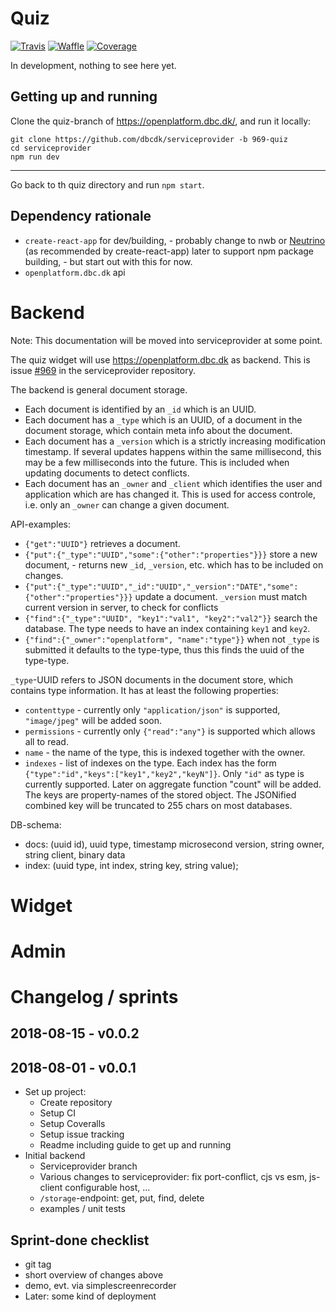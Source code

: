 # Quiz

[![Travis](https://travis-ci.org/solsort/quiz.svg?branch=master)](https://travis-ci.org/solsort/quiz)
[![Waffle](https://badge.waffle.io/solsort/quiz.svg?columns=all)](https://waffle.io/solsort/quiz)
[![Coverage](https://coveralls.io/repos/github/solsort/quiz/badge.svg?branch=master)](https://coveralls.io/github/solsort/quiz?branch=master)

In development, nothing to see here yet.

## Getting up and running

Clone the quiz-branch of <https://openplatform.dbc.dk/>, and run it locally:

```
git clone https://github.com/dbcdk/serviceprovider -b 969-quiz
cd serviceprovider
npm run dev
```

---

Go back to th quiz directory and run `npm start`.

## Dependency rationale

- `create-react-app` for dev/building, - probably change to nwb or [Neutrino](https://neutrinojs.org/) (as recommended by create-react-app) later to support npm package building, - but start out with this for now.
- `openplatform.dbc.dk` api

# Backend

Note: This documentation will be moved into serviceprovider at some point.

The quiz widget will use <https://openplatform.dbc.dk> as backend. This is issue [#969](https://github.com/DBCDK/serviceprovider/issues/969) in the serviceprovider repository.

The backend is general document storage.

- Each document is identified by an `_id` which is an UUID.
- Each document has a `_type` which is an UUID, of a document in the document storage, which contain meta info about the document.
- Each document has a `_version` which is a strictly increasing modification timestamp. If several updates happens within the same millisecond, this may be a few milliseconds into the future. This is included when updating documents to detect conflicts.
- Each document has an `_owner` and `_client` which identifies the user and application which are has changed it. This is used for access controle, i.e. only an `_owner` can change a given document.

API-examples:

- `{"get":"UUID"}` retrieves a document.
- `{"put":{"_type":"UUID","some":{"other":"properties"}}}` store a new document, - returns new `_id`, `_version`, etc. which has to be included on changes.
- `{"put":{"_type":"UUID","_id":"UUID","_version":"DATE","some":{"other":"properties"}}}` update a document. `_version` must match current version in server, to check for conflicts
- `{"find":{"_type":"UUID", "key1":"val1", "key2":"val2"}}` search the database. The type needs to have an index containing `key1` and `key2`.
- `{"find":{"_owner":"openplatform", "name":"type"}}` when not `_type` is submitted it defaults to the type-type, thus this finds the uuid of the type-type.

`_type`-UUID refers to JSON documents in the document store, which contains type information. It has at least the following properties:

- `contenttype` - currently only `"application/json"` is supported, `"image/jpeg"` will be added soon.
- `permissions` - currently only `{"read":"any"}` is supported which allows all to read.
- `name` - the name of the type, this is indexed together with the owner.
- `indexes` - list of indexes on the type. Each index has the form `{"type":"id","keys":["key1","key2","keyN"]}`. Only `"id"` as type is currently supported. Later on aggregate function "count" will be added. The keys are property-names of the stored object. The JSONified combined key will be truncated to 255 chars on most databases.

DB-schema:

- docs: (uuid id), uuid type, timestamp microsecond version, string owner, string client, binary data
- index: (uuid type, int index, string key, string value);

# Widget

# Admin

# Changelog / sprints

## 2018-08-15 - v0.0.2

## 2018-08-01 - v0.0.1

- Set up project:
  - Create repository
  - Setup CI
  - Setup Coveralls
  - Setup issue tracking
  - Readme including guide to get up and running
- Initial backend
  - Serviceprovider branch
  - Various changes to serviceprovider: fix port-conflict, cjs vs esm, js-client configurable host, ...
  - `/storage`-endpoint: get, put, find, delete
  - examples / unit tests

## Sprint-done checklist

- git tag
- short overview of changes above
- demo, evt. via simplescreenrecorder
- Later: some kind of deployment
